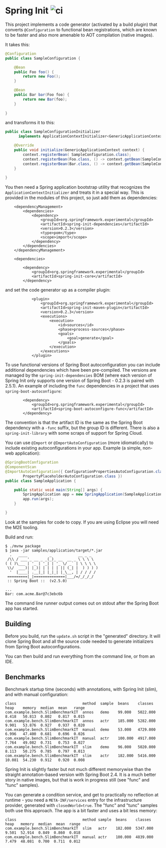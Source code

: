 # Spring Init ![ci](https://github.com/spring-projects-experimental/spring-init/workflows/deploy/badge.svg)

This project implements a code generator (activated by a build plugin) that converts `@Configuration` to functional bean registrations, which are known to be faster and also more amenable to AOT compilation (native images).

It takes this:

```java
@Configuration
public class SampleConfiguration {

    @Bean
    public Foo foo() {
        return new Foo();
    }

    @Bean
    public Bar bar(Foo foo) {
        return new Bar(foo);
    }
    
}
```

and transforms it to this:

```java
public class SampleConfigurationInitializer 
      implements ApplicationContextInitializer<GenericApplicationContext> {

    @Override
    public void initialize(GenericApplicationContext context) {
        context.registerBean( SampleConfiguration.class);
        context.registerBean(Foo.class, () -> context.getBean(SampleConfiguration.class).foo());
        context.registerBean(Bar.class, () -> context.getBean(SampleConfiguration.class).bar(context.getBean(Foo.class)));
    }
    
}
```

You then need a Spring application bootstrap utility that recognizes the `ApplicationContextInitializer` and treats it in a special way.  This is provided in the modules of this project, so just add them as dependencies:

```
	<dependencyManagement>
		<dependencies>
			<dependency>
				<groupId>org.springframework.experimental</groupId>
				<artifactId>spring-init-dependencies</artifactId>
				<version>0.2.3</version>
				<type>pom</type>
				<scope>import</scope>
			</dependency>
		</dependencies>
	</dependencyManagement>

	<dependencies>

		<dependency>
			<groupId>org.springframework.experimental</groupId>
			<artifactId>spring-init-core</artifactId>
		</dependency>

```

and set the code generator up as a compiler plugin:

```
			<plugin>
				<groupId>org.springframework.experimental</groupId>
				<artifactId>spring-init-maven-plugin</artifactId>
				<version>0.2.3</version>
				<executions>
					<execution>
						<id>sources</id>
						<phase>process-sources</phase>
						<goals>
							<goal>generate</goal>
						</goals>
					</execution>
				</executions>
			</plugin>

```

To use functional versions of Spring Boot autoconfiguration you can include additional dependencies which have been pre-compiled. The versions are managed by the `spring-init-dependencies` BOM (where each version of Spring Init only supports one version of Spring Boot - 0.2.3 is paired with 2.5.1). An example of including the `func` dependencies in a project that uses `spring-boot-autoconfigure`:

```
		<dependency>
			<groupId>org.springframework.experimental</groupId>
			<artifactId>spring-boot-autoconfigure-func</artifactId>
		</dependency>
```

The convention is that the artifact ID is the same as the Spring Boot dependency with a `-func` suffix, but the group ID is different. There is also a `spring-init-library` with some scraps of support for Spring Cloud.

You can use `@Import` or `@ImportAutoConfiguration` (more idiomatically) to include existing autoconfigurations in your app. Example (a simple, non-web application):

```java
@SpringBootConfiguration
@ComponentScan
@ImportAutoConfiguration({ ConfigurationPropertiesAutoConfiguration.class,
		PropertyPlaceholderAutoConfiguration.class })
public class SampleApplication {

	public static void main(String[] args) {
		SpringApplication app = new SpringApplication(SampleApplication.class);
		app.run(args);
	}

}
```

Look at the samples for code to copy. If you are using Eclipse you will need the M2E tooling.

Build and run:

```
$ ./mvnw package
$ java -jar samples/application/target/*.jar
  .   ____          _            __ _ _
 /\\ / ___'_ __ _ _(_)_ __  __ _ \ \ \ \
( ( )\___ | '_ | '_| | '_ \/ _` | \ \ \ \
 \\/  ___)| |_)| | | | | || (_| |  ) ) ) )
  '  |____| .__|_| |_|_| |_\__, | / / / /
 =========|_|==============|___/=/_/_/_/
 :: Spring Boot ::  (v2.5.0)

...
Bar: com.acme.Bar@7c3ebc6b
```

The command line runner output comes out on stdout after the Spring Boot app has started.

## Building

Before you build, run the `update.sh` script in the "generated" directory. It will clone Spring Boot and all the source code needed to generate initializers from Spring Boot autoconfigurations.

You can then build and run everything from the command line, or from an IDE.

## Benchmarks

Benchmark startup time (seconds) with annotations, with Spring Init (slim), and with manual configuration:

```
class                              method  sample  beans    classes   heap    memory  median  mean   range
com.example.bench.SlimBenchmarkIT  annos   demo    99.000   5022.000  8.418   50.813  0.802   0.817  0.015
com.example.bench.SlimBenchmarkIT  annos   actr    185.000  5282.000  9.901   53.876  0.927   0.937  0.020
com.example.bench.SlimBenchmarkIT  manual  demo    53.000   4729.000  6.996   47.400  0.681   0.696  0.026
com.example.bench.SlimBenchmarkIT  manual  actr    100.000  4917.000  7.764   49.082  0.731   0.753  0.027
com.example.bench.SlimBenchmarkIT  slim    demo    96.000   5020.000  8.113   50.275  0.785   0.797  0.013
com.example.bench.SlimBenchmarkIT  slim    actr    182.000  5416.000  10.081  54.230  0.912   0.920  0.008
```

Spring Init is slightly faster but not much different memorywise than the straight annotation-based version with Spring Boot 2.4. It is a much better story in native images, but that is work in progress still (see "func" and "tunc" samples).

You can generate a condition service, and get to practically no reflection at runtime - you need a `META-INF/services` entry for the infrastructure provider, generated with `closedWorld=true`. The "func" and "tunc" samples both use this approach. The app is a bit faster and uses a bit less memory:

```
class                              method sample  beans    classes   heap   memory  median  mean  range
com.example.bench.SlimBenchmarkIT  slim   actr    182.000  5347.000  9.501  52.914  0.849  0.860  0.018
com.example.bench.SlimBenchmarkIT  manual actr    100.000  4839.000  7.479  48.081  0.700  0.711  0.012
```
